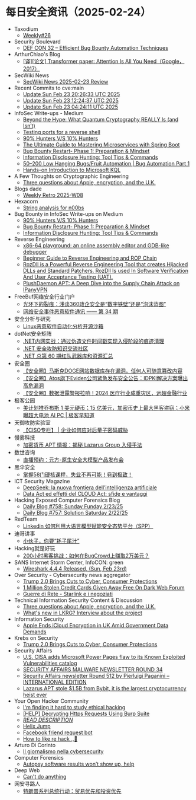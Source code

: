 # 每日安全资讯（2025-02-24）

- Taxodium
  - [Weekly#26](https://taxodium.ink/26.html)
- Security Boulevard
  - [DEF CON 32 – Efficient Bug Bounty Automation Techniques](https://securityboulevard.com/2025/02/def-con-32-efficient-bug-bounty-automation-techniques/)
- ArthurChiao's Blog
  - [[译][论文] Transformer paper: Attention Is All You Need（Google，2017）](https://arthurchiao.github.io/blog/attention-is-all-you-need-zh/)
- SecWiki News
  - [SecWiki News 2025-02-23 Review](http://www.sec-wiki.com/?2025-02-23)
- Recent Commits to cve:main
  - [Update Sun Feb 23 20:26:33 UTC 2025](https://github.com/trickest/cve/commit/eab57901e94cf86c6decad0ae4fb5cf6efe69bd6)
  - [Update Sun Feb 23 12:24:37 UTC 2025](https://github.com/trickest/cve/commit/abdcd50e3ee6d36fbde6e37628dfae6f48ca8bc2)
  - [Update Sun Feb 23 04:24:11 UTC 2025](https://github.com/trickest/cve/commit/020cbd2b863ffdd090a88045b03de52ea08ee18a)
- InfoSec Write-ups - Medium
  - [Beyond the Hype: What Quantum Cryptography REALLY Is (and Isn’t)](https://infosecwriteups.com/beyond-the-hype-what-quantum-cryptography-really-is-and-isnt-6aed4e7f0ebb?source=rss----7b722bfd1b8d---4)
  - [Testing ports for a reverse shell](https://infosecwriteups.com/testing-ports-for-a-reverse-shell-bc0d27cd00fe?source=rss----7b722bfd1b8d---4)
  - [90% Hunters V/S 10% Hunters](https://infosecwriteups.com/90-hunters-v-s-10-hunters-fa9089523181?source=rss----7b722bfd1b8d---4)
  - [The Ultimate Guide to Mastering Microservices with Spring Boot](https://infosecwriteups.com/the-ultimate-guide-to-mastering-microservices-with-spring-boot-fb6856656b4b?source=rss----7b722bfd1b8d---4)
  - [Bug Bounty Restart- Phase 1: Preparation & Mindset](https://infosecwriteups.com/bug-bounty-restart-phase-1-preparation-mindset-57ca877a9278?source=rss----7b722bfd1b8d---4)
  - [Information Disclosure Hunting: Tool Tips & Commands](https://infosecwriteups.com/information-disclosure-hunting-tool-tips-commands-48003154e8bb?source=rss----7b722bfd1b8d---4)
  - [$50–$200 Low Hanging Bugs/Fruit Automation | Bug Automation Part 1](https://infosecwriteups.com/50-200-low-hanging-bugs-fruit-automation-bug-automation-part-1-e9711cf7e042?source=rss----7b722bfd1b8d---4)
  - [Hands-on Introduction to Microsoft KQL](https://infosecwriteups.com/hands-on-introduction-to-microsoft-kql-5584606e1c70?source=rss----7b722bfd1b8d---4)
- A Few Thoughts on Cryptographic Engineering
  - [Three questions about Apple, encryption, and the U.K.](https://blog.cryptographyengineering.com/2025/02/23/three-questions-about-apple-encryption-and-the-u-k/)
- Blogs  dade
  - [Weekly Retro 2025-W08](https://0xda.de/blog/2025/02/weekly-retro-2025-w08/)
- Hexacorn
  - [String analysis for n00bs](https://www.hexacorn.com/blog/2025/02/23/string-analysis-for-n00bs/)
- Bug Bounty in InfoSec Write-ups on Medium
  - [90% Hunters V/S 10% Hunters](https://infosecwriteups.com/90-hunters-v-s-10-hunters-fa9089523181?source=rss----7b722bfd1b8d--bug_bounty)
  - [Bug Bounty Restart- Phase 1: Preparation & Mindset](https://infosecwriteups.com/bug-bounty-restart-phase-1-preparation-mindset-57ca877a9278?source=rss----7b722bfd1b8d--bug_bounty)
  - [Information Disclosure Hunting: Tool Tips & Commands](https://infosecwriteups.com/information-disclosure-hunting-tool-tips-commands-48003154e8bb?source=rss----7b722bfd1b8d--bug_bounty)
- Reverse Engineering
  - [x86-64 playground: an online assembly editor and GDB-like debugger](https://www.reddit.com/r/ReverseEngineering/comments/1iwm389/x8664_playground_an_online_assembly_editor_and/)
  - [Beginner Guide to Reverse Engineering and ROP Chain](https://www.reddit.com/r/ReverseEngineering/comments/1iwcope/beginner_guide_to_reverse_engineering_and_rop/)
  - [RozDll is a Powerful Reverse Engineering Tool that creates Hijacked DLLs and Standard Patchers. RozDll Is used In Software Verification And User Acceptance Testing (UAT).](https://www.reddit.com/r/ReverseEngineering/comments/1iwbzcn/rozdll_is_a_powerful_reverse_engineering_tool/)
  - [PlushDaemon APT: A Deep Dive into the Supply Chain Attack on IPanyVPN](https://www.reddit.com/r/ReverseEngineering/comments/1iw5oyx/plushdaemon_apt_a_deep_dive_into_the_supply_chain/)
- FreeBuf网络安全行业门户
  - [光环下的裂痕：浅谈360政企安全是“数字铁壁”还是“泡沫蓝图”](https://www.freebuf.com/articles/neopoints/422602.html)
  - [网络安全事件恶意软件通讯 —— 第 34 期](https://www.freebuf.com/articles/network/422606.html)
- 安全分析与研究
  - [Linux恶意软件自动化分析开源沙箱](https://mp.weixin.qq.com/s?__biz=MzA4ODEyODA3MQ==&mid=2247490656&idx=1&sn=f15e7959caf5f0e404b6abe35e5afe91&chksm=902fb348a7583a5e7fd0e9a9070584036e06a5534a2b06c7186e68fc41d169556b10b7012ba4&scene=58&subscene=0#rd)
- dotNet安全矩阵
  - [.NET内网实战：通过伪造文件时间戳实现入侵阶段的痕迹清理](https://mp.weixin.qq.com/s?__biz=MzUyOTc3NTQ5MA==&mid=2247498989&idx=1&sn=03cb604d5a6470d7c9f0ab8755415024&chksm=fa595200cd2edb16d3f46d7488bc6f1fa567e951acdb9d1eda726d34bd9e5e295015e5172e3c&scene=58&subscene=0#rd)
  - [.NET 安全攻防知识交流社区](https://mp.weixin.qq.com/s?__biz=MzUyOTc3NTQ5MA==&mid=2247498989&idx=2&sn=ca5dde9acc7fc5418a50c1cb0c8250e7&chksm=fa595200cd2edb16a8dfaaba4bfe5cb5f39031cb1c789f9ed4c535844d9c2797fd6788a9b89e&scene=58&subscene=0#rd)
  - [.NET 总第 60 期红队武器库和资源汇总](https://mp.weixin.qq.com/s?__biz=MzUyOTc3NTQ5MA==&mid=2247498989&idx=3&sn=2c9827f541f8213a4b0c31708e2aa873&chksm=fa595200cd2edb164b0fff2297013795fb345e1bcd5f51c782da46bba2e311d64d8c32ed198c&scene=58&subscene=0#rd)
- 安全圈
  - [【安全圈】马斯克DOGE网站数据库存在漏洞，任何人可随意篡改内容](https://mp.weixin.qq.com/s?__biz=MzIzMzE4NDU1OQ==&mid=2652068092&idx=1&sn=2aaad093096f88adba585911871847bd&chksm=f36e74bcc419fdaa044ff4055328159a66579d42cbbbda1577b8e0e97d0077812fe4f0f44877&scene=58&subscene=0#rd)
  - [【安全圈】Atos旗下Eviden公司紧急发布安全公告：IDPKI解决方案曝出高危漏洞](https://mp.weixin.qq.com/s?__biz=MzIzMzE4NDU1OQ==&mid=2652068092&idx=2&sn=07ceda3a43b852c9147f82cc1ed039fa&chksm=f36e74bcc419fdaac195c826bdb0acc22ee49a2e1a959765c9c3405ad72d8f3cb5509157f596&scene=58&subscene=0#rd)
  - [【安全圈】数据泄露警报拉响！2024 医疗行业成重灾区，远超金融行业](https://mp.weixin.qq.com/s?__biz=MzIzMzE4NDU1OQ==&mid=2652068092&idx=3&sn=feadbe596231da73575f5a1c17b7609a&chksm=f36e74bcc419fdaa8a359a5fc422574b26c9f63b4e291abe15ab5c71cd3fbacf913e6f32dff3&scene=58&subscene=0#rd)
- 极客公园
  - [美计划推乔布斯 1 美元硬币；15 亿美元，加密币史上最大黑客盗窃；小米曝超大电池 AI PC | 极客早知道](https://mp.weixin.qq.com/s?__biz=MTMwNDMwODQ0MQ==&mid=2653074236&idx=1&sn=97eeb4aaef01b51b33db442af1cd28ef&chksm=7e57ce8a4920479c8b64adee91f539a84f302ec556587bf94c10b929c2f7310dcbafbbdc275a&scene=58&subscene=0#rd)
- 天御攻防实验室
  - [【CISO专栏】 | 企业如何应对后量子密码威胁](https://mp.weixin.qq.com/s?__biz=MzU0MzgyMzM2Nw==&mid=2247486268&idx=1&sn=768496b28b1a1134a77c378aa605a2ab&chksm=fb04c854cc734142726054d2ab71b4d282797aa374e46019c440fea183a417600b1f212b950d&scene=58&subscene=0#rd)
- 慢雾科技
  - [加密货币 APT 情报：揭秘 Lazarus Group 入侵手法](https://mp.weixin.qq.com/s?__biz=MzU4ODQ3NTM2OA==&mid=2247501259&idx=1&sn=0b2183929367aa5845f0a9e1d1a42e74&chksm=fddebb4ccaa9325a643092adbf32e184c96a1c95717f5f587e160eb60729319775c5ea708de0&scene=58&subscene=0#rd)
- 数世咨询
  - [直播预约：元方-原生安全大模型产品发布会](https://mp.weixin.qq.com/s?__biz=MzkxNzA3MTgyNg==&mid=2247537315&idx=1&sn=ccc6b58de029115efae4cfafb208eef2&chksm=c144201ef633a908a2eb78ca348aa1274354c2c8766f0217c8739ff85bfbcf9d09c362c292b6&scene=58&subscene=0#rd)
- 黑伞安全
  - [掌握58门硬核课程，失业不再可能！卷到极致！](https://mp.weixin.qq.com/s?__biz=MzU0MzkzOTYzOQ==&mid=2247489705&idx=1&sn=2aac478313b608a5b19fd3ffddcc4ac9&chksm=fb0295f1cc751ce7cd8d74a4264cd20f0a3f365820efb060c7e8be43b3da2a2d86ef00db3e46&scene=58&subscene=0#rd)
- ICT Security Magazine
  - [DeepSeek: la nuova frontiera dell’intelligenza artificiale](https://www.ictsecuritymagazine.com/notizie/deepseek-ai/)
  - [Data Act ed effetti del CLOUD Act: sfide e vantaggi](https://www.ictsecuritymagazine.com/articoli/data-act-e-cloud-act/)
- Hacking Exposed Computer Forensics Blog
  - [Daily Blog #758: Sunday Funday 2/23/25](https://www.hecfblog.com/2025/02/daily-blog-758-sunday-funday-22325.html)
  - [Daily Blog #757: Solution Saturday 2/22/25](https://www.hecfblog.com/2025/02/daily-blog-757-solution-saturday-22225.html)
- RedTeam
  - [Linkedin 如何利用大语言模型赋能安全态势平台（SPP）](https://mp.weixin.qq.com/s?__biz=Mzg5NjAxNjc5OQ==&mid=2247484228&idx=1&sn=bdba90bfa8f158b5fb2260ad97bb20d4&chksm=c006cbb4f77142a22b6a6e438cfebb4de822e913c653a004e34c71b106209c8d72c0908d5124&scene=58&subscene=0#rd)
- 迪哥讲事
  - [小伙子，你要“耗子尾汁”](https://mp.weixin.qq.com/s?__biz=MzIzMTIzNTM0MA==&mid=2247497182&idx=1&sn=8de0150bc807b15280bcbb46a26f33f8&chksm=e8a5ffbddfd276abdcbea8ab191e0283d495657aaf3a2e414a3b80811aff327722087d083a8b&scene=58&subscene=0#rd)
- Hacking就是好玩
  - [200小时黑客挑战：如何在BugCrowd上赚取2万美元？](https://mp.weixin.qq.com/s?__biz=MzU2NzcwNTY3Mg==&mid=2247485353&idx=1&sn=aa2044a30cc9dd73ceb51a58bde65afe&chksm=fc986e8ecbefe7987e15c22353288d0a1b7bc22f0ee6ee8a29edc795fc82367f74bccee82fc6&scene=58&subscene=0#rd)
- SANS Internet Storm Center, InfoCON: green
  - [Wireshark 4.4.4 Released, (Sun, Feb 23rd)](https://isc.sans.edu/diary/rss/31712)
- Over Security - Cybersecurity news aggregator
  - [Trump 2.0 Brings Cuts to Cyber, Consumer Protections](https://krebsonsecurity.com/2025/02/trump-2-0-brings-cuts-to-cyber-consumer-protections/)
  - [1 Million Stolen Credit Cards Given Away Free On Dark Web Forum](https://www.forbes.com/sites/daveywinder/2025/02/22/1-million-stolen-credit-cards-given-away-free-on-dark-web-forum/)
  - [Guerre di Rete - Starlink e i negoziati](https://guerredirete.substack.com/p/guerre-di-rete-starlink-e-i-negoziati)
- Technical Information Security Content & Discussion
  - [Three questions about Apple, encryption, and the U.K.](https://www.reddit.com/r/netsec/comments/1iwj0vs/three_questions_about_apple_encryption_and_the_uk/)
  - [What's new in LKRG? Interview about the project](https://www.reddit.com/r/netsec/comments/1iwl6gg/whats_new_in_lkrg_interview_about_the_project/)
- Information Security
  - [Apple Ends iCloud Encryption in UK Amid Government Data Demands](https://www.reddit.com/r/Information_Security/comments/1iw2c3r/apple_ends_icloud_encryption_in_uk_amid/)
- Krebs on Security
  - [Trump 2.0 Brings Cuts to Cyber, Consumer Protections](https://krebsonsecurity.com/2025/02/trump-2-0-brings-cuts-to-cyber-consumer-protections/)
- Security Affairs
  - [U.S. CISA adds Microsoft Power Pages flaw to its Known Exploited Vulnerabilities catalog](https://securityaffairs.com/174541/hacking/u-s-cisa-adds-microsoft-power-pages-flaw-known-exploited-vulnerabilities-catalog.html)
  - [SECURITY AFFAIRS MALWARE NEWSLETTER ROUND 34](https://securityaffairs.com/174534/uncategorized/security-affairs-malware-newsletter-round-34.html)
  - [Security Affairs newsletter Round 512 by Pierluigi Paganini – INTERNATIONAL EDITION](https://securityaffairs.com/174529/breaking-news/security-affairs-newsletter-round-512-by-pierluigi-paganini-international-edition.html)
  - [Lazarus APT stole $1.5B from Bybit, it is the largest cryptocurrency heist ever](https://securityaffairs.com/174514/cyber-crime/lazarus-stole-1-5b-from-bybit-cryptocurrency-heist.html)
- Your Open Hacker Community
  - [I'm finding it hard to study ethical hacking](https://www.reddit.com/r/HowToHack/comments/1iwf36v/im_finding_it_hard_to_study_ethical_hacking/)
  - [[HELP] Decrypting Https Requests Using Burp Suite](https://www.reddit.com/r/HowToHack/comments/1iwmzqu/help_decrypting_https_requests_using_burp_suite/)
  - [*READ DESCRIPTION*](https://www.reddit.com/r/HowToHack/comments/1iwm3g5/read_description/)
  - [Helix Jump](https://www.reddit.com/r/HowToHack/comments/1iwa0k6/helix_jump/)
  - [Facebook friend request bot](https://www.reddit.com/r/HowToHack/comments/1iw5gsf/facebook_friend_request_bot/)
  - [How to like re hack ,,🌚](https://www.reddit.com/r/HowToHack/comments/1iw596r/how_to_like_re_hack/)
- Arturo Di Corinto
  - [Il giornalismo nella cybersecurity](https://dicorinto.it/formazione/il-giornalismo-nella-cybersecurity/)
- Computer Forensics
  - [Autopsy software results won’t show up, help](https://www.reddit.com/r/computerforensics/comments/1iwbuua/autopsy_software_results_wont_show_up_help/)
- Deep Web
  - [Can't do anything](https://www.reddit.com/r/deepweb/comments/1iw664i/cant_do_anything/)
- 网安寻路人
  - [特朗普系列总统行动：贸易优先和投资优先](https://mp.weixin.qq.com/s?__biz=MzIxODM0NDU4MQ==&mid=2247506533&idx=1&sn=360d6d956a59d56bf7010fc5d5733967&chksm=97e9678fa09eee9971c36e063f38c2ff6e3b5202cb79e6b385dd38d15a9375ad5ed7a985ca70&scene=58&subscene=0#rd)
